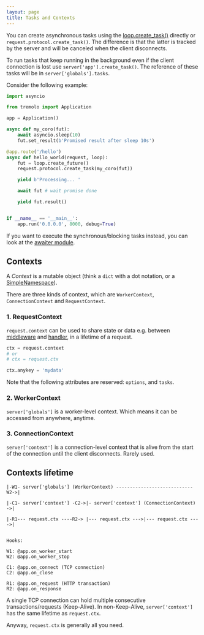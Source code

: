 ```yaml
---
layout: page
title: Tasks and Contexts
---
```


You can create asynchronous tasks using the [loop.create_task()](https://docs.python.org/3/library/asyncio-eventloop.html#asyncio.loop.create_task) directly or `request.protocol.create_task()`. The difference is that the latter is tracked by the server and will be canceled when the client disconnects.

To run tasks that keep running in the background even if the client connection is lost use `server['app'].create_task()`. The reference of these tasks will be in `server['globals'].tasks`.

Consider the following example:

```python
import asyncio

from tremolo import Application

app = Application()

async def my_coro(fut):
    await asyncio.sleep(10)
    fut.set_result(b'Promised result after sleep 10s')

@app.route('/hello')
async def hello_world(request, loop):
    fut = loop.create_future()
    request.protocol.create_task(my_coro(fut))

    yield b'Processing... '

    await fut # wait promise done

    yield fut.result()


if __name__ == '__main__':
    app.run('0.0.0.0', 8000, debug=True)
```

If you want to execute the synchronous/blocking tasks instead, you can look at the [awaiter module](https://pypi.org/project/awaiter/).

## Contexts
A *Context* is a mutable object (think a `dict` with a dot notation, or a [SimpleNamespace](https://docs.python.org/3/library/types.html#types.SimpleNamespace)).

There are three kinds of context, which are `WorkerContext`, `ConnectionContext` and `RequestContext`.

### 1. RequestContext
`request.context` can be used to share state or data e.g. between [middleware](middleware.html) and [handler](handlers.html), in a lifetime of a request.

```python
ctx = request.context
# or
# ctx = request.ctx

ctx.anykey = 'mydata'
```

Note that the following attributes are reserved:
`options`, and `tasks`.

### 2. WorkerContext
`server['globals']` is a worker-level context. Which means it can be accessed from anywhere, anytime.

### 3. ConnectionContext
`server['context']` is a connection-level context that is alive from the start of the connection until the client disconnects. Rarely used.

## Contexts lifetime
```
|-W1- server['globals'] (WorkerContext) ----------------------------W2->|

|-C1- server['context'] -C2->|- server['context'] (ConnectionContext) ->|

|-R1--- request.ctx ----R2-> |--- request.ctx --->|--- request.ctx ---->|


Hooks:

W1: @app.on_worker_start
W2: @app.on_worker_stop

C1: @app.on_connect (TCP connection)
C2: @app.on_close

R1: @app.on_request (HTTP transaction)
R2: @app.on_response
```

A single TCP connection can hold multiple consecutive transactions/requests (Keep-Alive).
In non-Keep-Alive, `server['context']` has the same lifetime as `request.ctx`.

Anyway, `request.ctx` is generally all you need.
